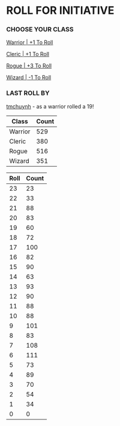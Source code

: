 # ROLL FOR INITIATIVE
### CHOOSE YOUR CLASS

[Warrior | +1 To Roll](https://github.com/benjaminsampica/benjaminsampica/issues/new?title=roll%7Cwarrior&body=Just+click+%27Submit+new+issue%27.)

[Cleric | +1 To Roll](https://github.com/benjaminsampica/benjaminsampica/issues/new?title=roll%7Ccleric&body=Just+click+%27Submit+new+issue%27.)

[Rogue | +3 To Roll](https://github.com/benjaminsampica/benjaminsampica/issues/new?title=roll%7Crogue&body=Just+click+%27Submit+new+issue%27.)

[Wizard | -1 To Roll](https://github.com/benjaminsampica/benjaminsampica/issues/new?title=roll%7Cwizard&body=Just+click+%27Submit+new+issue%27.)
### LAST ROLL BY
[tmchuynh](https://www.github.com/tmchuynh) - as a warrior rolled a 19!

|Class|Count|
|-|-|
|Warrior|529|
|Cleric|380|
|Rogue|516|
|Wizard|351|

|Roll|Count|
|-|-|
|23|23
|22|33
|21|88
|20|83
|19|60
|18|72
|17|100
|16|82
|15|90
|14|63
|13|93
|12|90
|11|88
|10|88
|9|101
|8|83
|7|108
|6|111
|5|73
|4|89
|3|70
|2|54
|1|34
|0|0
